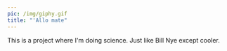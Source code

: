 ```yaml
---
pic: /img/giphy.gif
title: "'Allo mate"
---
```

This is a project where I'm doing science. Just like Bill Nye except cooler.